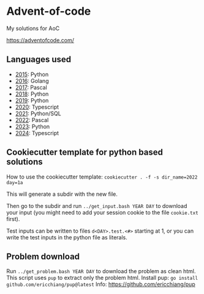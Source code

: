 # Advent-of-code
My solutions for AoC

https://adventofcode.com/

## Languages used
- [2015](2015): Python
- [2016](2016): Golang
- [2017](2017): Pascal
- [2018](2018): Python
- [2019](2019): Python
- [2020](2020): Typescript
- [2021](2021): Python/SQL
- [2022](2022): Pascal
- [2023](2023): Python
- [2024](2024): Typescript

## Cookiecutter template for python based solutions
How to use the cookiecutter template: `cookiecutter . -f -s dir_name=2022 day=1a`

This will generate a subdir with the new file.

Then go to the subdir and run `../get_input.bash YEAR DAY` to download your input (you might need to add your session cookie to the file `cookie.txt` first).

Test inputs can be written to files `d<DAY>.test.<#>` starting at 1, or you can write the test inputs in the python file as literals.

## Problem download
Run `../get_problem.bash YEAR DAY` to download the problem as clean html. This script uses `pup` to extract only the problem html.
Install pup: `go install github.com/ericchiang/pup@latest`
Info: https://github.com/ericchiang/pup


